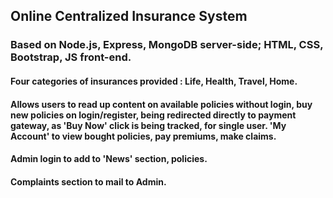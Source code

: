 ## Online Centralized Insurance System
### Based on Node.js, Express, MongoDB server-side; HTML, CSS, Bootstrap, JS front-end.
#### Four categories of insurances provided : Life, Health, Travel, Home.
#### Allows users to read up content on available policies without login, buy new policies on login/register, being redirected directly to payment gateway, as 'Buy Now' click is being tracked, for single user. 'My Account' to view bought policies, pay premiums, make claims.
#### Admin login to add to 'News' section, policies.
#### Complaints section to mail to Admin.
